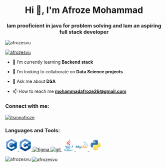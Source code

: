 <h1 align="center">Hi 👋, I'm Afroze Mohammad</h1>
<h3 align="center"> Iam prooficient in java for problem solving and Iam an aspiring full stack developer</h3>

<p align="left"> <img src="https://komarev.com/ghpvc/?username=afrozesvu&label=Profile%20views&color=0e75b6&style=flat" alt="afrozesvu" /> </p>

<p align="left"> <a href="https://github.com/ryo-ma/github-profile-trophy"><img src="https://github-profile-trophy.vercel.app/?username=afrozesvu" alt="afrozesvu" /></a> </p>

- 🌱 I’m currently learning **Backend stack**

- 👯 I’m looking to collaborate on **Data Science projects**

- 💬 Ask me about **DSA**

- 📫 How to reach me **mohammadafroze26@gmail.com**

<h3 align="left">Connect with me:</h3>
<p align="left">
<a href="https://linkedin.com/in/itsmeafroze" target="blank"><img align="center" src="https://raw.githubusercontent.com/rahuldkjain/github-profile-readme-generator/master/src/images/icons/Social/linked-in-alt.svg" alt="itsmeafroze" height="30" width="40" /></a>
</p>

<h3 align="left">Languages and Tools:</h3>
<p align="left"> <a href="https://www.cprogramming.com/" target="_blank" rel="noreferrer"> <img src="https://raw.githubusercontent.com/devicons/devicon/master/icons/c/c-original.svg" alt="c" width="40" height="40"/> </a> <a href="https://www.w3schools.com/cpp/" target="_blank" rel="noreferrer"> <img src="https://raw.githubusercontent.com/devicons/devicon/master/icons/cplusplus/cplusplus-original.svg" alt="cplusplus" width="40" height="40"/> </a> <a href="https://www.figma.com/" target="_blank" rel="noreferrer"> <img src="https://www.vectorlogo.zone/logos/figma/figma-icon.svg" alt="figma" width="40" height="40"/> </a> <a href="https://git-scm.com/" target="_blank" rel="noreferrer"> <img src="https://www.vectorlogo.zone/logos/git-scm/git-scm-icon.svg" alt="git" width="40" height="40"/> </a> <a href="https://www.java.com" target="_blank" rel="noreferrer"> <img src="https://raw.githubusercontent.com/devicons/devicon/master/icons/java/java-original.svg" alt="java" width="40" height="40"/> </a> <a href="https://www.mysql.com/" target="_blank" rel="noreferrer"> <img src="https://raw.githubusercontent.com/devicons/devicon/master/icons/mysql/mysql-original-wordmark.svg" alt="mysql" width="40" height="40"/> </a> <a href="https://www.python.org" target="_blank" rel="noreferrer"> <img src="https://raw.githubusercontent.com/devicons/devicon/master/icons/python/python-original.svg" alt="python" width="40" height="40"/> </a> </p>

<p><img align="left" src="https://github-readme-stats.vercel.app/api/top-langs?username=afrozesvu&show_icons=true&locale=en&layout=compact" alt="afrozesvu" /></p>

<p>&nbsp;<img align="center" src="https://github-readme-stats.vercel.app/api?username=afrozesvu&show_icons=true&locale=en" alt="afrozesvu" /></p>
